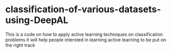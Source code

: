 # classification-of-various-datasets-using-DeepAL
This is a code on how to apply active learning techniques on classification problems 
it will help people intersted in learning active learning to be put on the right track 
